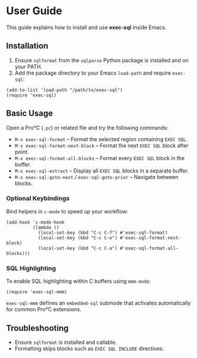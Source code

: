 # User Guide

This guide explains how to install and use **exec-sql** inside Emacs.

## Installation
1. Ensure `sqlformat` from the `sqlparse` Python package is installed and on your PATH.
2. Add the package directory to your Emacs `load-path` and require `exec-sql`:

```emacs-lisp
(add-to-list 'load-path "/path/to/exec-sql")
(require 'exec-sql)
```

## Basic Usage
Open a Pro*C (`.pc`) or related file and try the following commands:

- `M-x exec-sql-format` – Format the selected region containing `EXEC SQL`.
- `M-x exec-sql-format-next-block` – Format the next `EXEC SQL` block after point.
- `M-x exec-sql-format-all-blocks` – Format every `EXEC SQL` block in the buffer.
- `M-x exec-sql-extract` – Display all `EXEC SQL` blocks in a separate buffer.
- `M-x exec-sql-goto-next` / `exec-sql-goto-prior` – Navigate between blocks.

### Optional Keybindings
Bind helpers in `c-mode` to speed up your workflow:

```emacs-lisp
(add-hook 'c-mode-hook
          (lambda ()
            (local-set-key (kbd "C-c C-f") #'exec-sql-format)
            (local-set-key (kbd "C-c C-e") #'exec-sql-format-next-block)
            (local-set-key (kbd "C-c C-a") #'exec-sql-format-all-blocks)))
```

### SQL Highlighting
To enable SQL highlighting within C buffers using `mmm-mode`:

```emacs-lisp
(require 'exec-sql-mmm)
```

`exec-sql-mmm` defines an `embedded-sql` submode that activates automatically for common Pro*C extensions.

## Troubleshooting
- Ensure `sqlformat` is installed and callable.
- Formatting skips blocks such as `EXEC SQL INCLUDE` directives.

